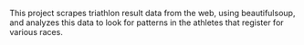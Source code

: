 This project scrapes triathlon result data from the web, using beautifulsoup, and analyzes this data to look for patterns in the athletes that register for various races.
